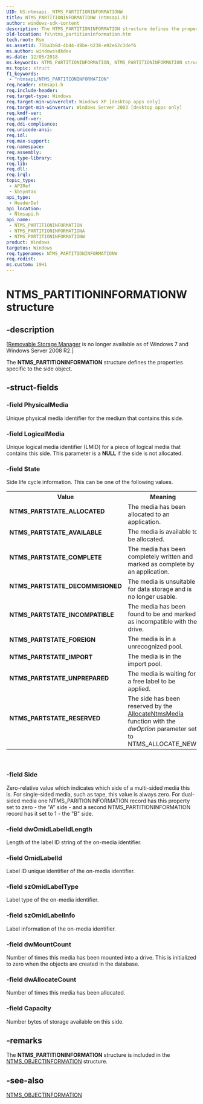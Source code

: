 ```yaml
---
UID: NS:ntmsapi._NTMS_PARTITIONINFORMATIONW
title: NTMS_PARTITIONINFORMATIONW (ntmsapi.h)
author: windows-sdk-content
description: The NTMS_PARTITIONINFORMATION structure defines the properties specific to the side object.
old-location: fs\ntms_partitioninformation.htm
tech.root: Rsm
ms.assetid: 75ba3b8d-4b44-49be-b238-e02e62c3def6
ms.author: windowssdkdev
ms.date: 12/05/2018
ms.keywords: NTMS_PARTITIONINFORMATION, NTMS_PARTITIONINFORMATION structure [Files], NTMS_PARTITIONINFORMATIONA, NTMS_PARTITIONINFORMATIONW, NTMS_PARTSTATE_ALLOCATED, NTMS_PARTSTATE_AVAILABLE, NTMS_PARTSTATE_COMPLETE, NTMS_PARTSTATE_DECOMMISIONED, NTMS_PARTSTATE_FOREIGN, NTMS_PARTSTATE_IMPORT, NTMS_PARTSTATE_INCOMPATIBLE, NTMS_PARTSTATE_RESERVED, NTMS_PARTSTATE_UNPREPARED, _NTMS_PARTITIONINFORMATIONA, _NTMS_PARTITIONINFORMATIONW, _zaw_ntms_partitioninformation, base.ntms_partitioninformation, fs.ntms_partitioninformation, ntmsapi/NTMS_PARTITIONINFORMATION
ms.topic: struct
f1_keywords: 
 - "ntmsapi/NTMS_PARTITIONINFORMATION"
req.header: ntmsapi.h
req.include-header: 
req.target-type: Windows
req.target-min-winverclnt: Windows XP [desktop apps only]
req.target-min-winversvr: Windows Server 2003 [desktop apps only]
req.kmdf-ver: 
req.umdf-ver: 
req.ddi-compliance: 
req.unicode-ansi: 
req.idl: 
req.max-support: 
req.namespace: 
req.assembly: 
req.type-library: 
req.lib: 
req.dll: 
req.irql: 
topic_type:
 - APIRef
 - kbSyntax
api_type:
 - HeaderDef
api_location:
 - Ntmsapi.h
api_name:
 - NTMS_PARTITIONINFORMATION
 - NTMS_PARTITIONINFORMATIONA
 - NTMS_PARTITIONINFORMATIONW
product: Windows
targetos: Windows
req.typenames: NTMS_PARTITIONINFORMATIONW
req.redist: 
ms.custom: 19H1
---
```


# NTMS_PARTITIONINFORMATIONW structure


## -description


<p class="CCE_Message">[<a href="https://docs.microsoft.com/previous-versions/windows/desktop/bb540725(v=vs.85)">Removable Storage Manager</a> is no longer available as of Windows 7 and  Windows Server 2008 R2.]

The 
<b>NTMS_PARTITIONINFORMATION</b> structure defines the properties specific to the side object.


## -struct-fields




### -field PhysicalMedia

Unique physical media identifier for the medium that contains this side.


### -field LogicalMedia

Unique logical media identifier (LMID) for a piece of logical media that contains this side. This parameter is a <b>NULL</b> if the side is not allocated.


### -field State

Side life cycle information. This can be one of the following values. 



<table>
<tr>
<th>Value</th>
<th>Meaning</th>
</tr>
<tr>
<td width="40%"><a id="NTMS_PARTSTATE_ALLOCATED"></a><a id="ntms_partstate_allocated"></a><dl>
<dt><b>NTMS_PARTSTATE_ALLOCATED</b></dt>
</dl>
</td>
<td width="60%">
The media has been allocated to an application.

</td>
</tr>
<tr>
<td width="40%"><a id="NTMS_PARTSTATE_AVAILABLE"></a><a id="ntms_partstate_available"></a><dl>
<dt><b>NTMS_PARTSTATE_AVAILABLE</b></dt>
</dl>
</td>
<td width="60%">
The media is available to be allocated.

</td>
</tr>
<tr>
<td width="40%"><a id="NTMS_PARTSTATE_COMPLETE"></a><a id="ntms_partstate_complete"></a><dl>
<dt><b>NTMS_PARTSTATE_COMPLETE</b></dt>
</dl>
</td>
<td width="60%">
The media has been completely written and marked as complete by an application.

</td>
</tr>
<tr>
<td width="40%"><a id="NTMS_PARTSTATE_DECOMMISIONED"></a><a id="ntms_partstate_decommisioned"></a><dl>
<dt><b>NTMS_PARTSTATE_DECOMMISIONED</b></dt>
</dl>
</td>
<td width="60%">
The media is unsuitable for data storage and is no longer usable.

</td>
</tr>
<tr>
<td width="40%"><a id="NTMS_PARTSTATE_INCOMPATIBLE"></a><a id="ntms_partstate_incompatible"></a><dl>
<dt><b>NTMS_PARTSTATE_INCOMPATIBLE</b></dt>
</dl>
</td>
<td width="60%">
The media has been found to be and marked as incompatible with the drive.

</td>
</tr>
<tr>
<td width="40%"><a id="NTMS_PARTSTATE_FOREIGN"></a><a id="ntms_partstate_foreign"></a><dl>
<dt><b>NTMS_PARTSTATE_FOREIGN</b></dt>
</dl>
</td>
<td width="60%">
The media is in a unrecognized pool.

</td>
</tr>
<tr>
<td width="40%"><a id="NTMS_PARTSTATE_IMPORT"></a><a id="ntms_partstate_import"></a><dl>
<dt><b>NTMS_PARTSTATE_IMPORT</b></dt>
</dl>
</td>
<td width="60%">
The media is in the import pool.

</td>
</tr>
<tr>
<td width="40%"><a id="NTMS_PARTSTATE_UNPREPARED"></a><a id="ntms_partstate_unprepared"></a><dl>
<dt><b>NTMS_PARTSTATE_UNPREPARED</b></dt>
</dl>
</td>
<td width="60%">
The media is waiting for a free label to be applied.

</td>
</tr>
<tr>
<td width="40%"><a id="NTMS_PARTSTATE_RESERVED"></a><a id="ntms_partstate_reserved"></a><dl>
<dt><b>NTMS_PARTSTATE_RESERVED</b></dt>
</dl>
</td>
<td width="60%">
The side has been reserved by the 
<a href="https://docs.microsoft.com/previous-versions/windows/desktop/rsm/media">AllocateNtmsMedia</a> function with the <i>dwOption</i> parameter set to NTMS_ALLOCATE_NEW.

</td>
</tr>
</table>
 


### -field Side

Zero-relative value which indicates which side of a multi-sided media this is. For single-sided media, such as tape, this value is always zero. For dual-sided media one NTMS_PARITIONINFORMATION record has this property set to zero - the "A" side - and a second NTMS_PARTITIONINFORMATION record has it set to 1 - the "B" side.


### -field dwOmidLabelIdLength

Length of the label ID string of the on-media identifier.


### -field OmidLabelId

Label ID unique identifier of the on-media identifier.


### -field szOmidLabelType

Label type of the on-media identifier.


### -field szOmidLabelInfo

Label information of the on-media identifier.


### -field dwMountCount

Number of times this media has been mounted into a drive. This is initialized to zero when the objects are created in the database.


### -field dwAllocateCount

Number of times this media has been allocated.


### -field Capacity

Number bytes of storage available on this side.


## -remarks



The 
<b>NTMS_PARTITIONINFORMATION</b> structure is included in the 
<a href="https://docs.microsoft.com/windows/desktop/api/ntmsapi/ns-ntmsapi-_ntms_objectinformationa">NTMS_OBJECTINFORMATION</a> structure.




## -see-also




<a href="https://docs.microsoft.com/windows/desktop/api/ntmsapi/ns-ntmsapi-_ntms_objectinformationa">NTMS_OBJECTINFORMATION</a>
 

 

